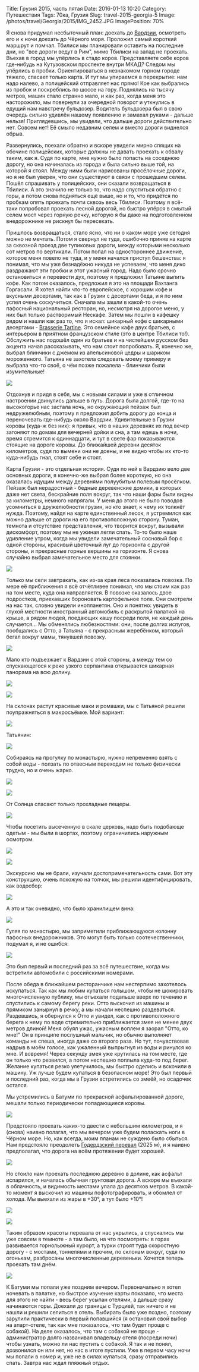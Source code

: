 Title: Грузия 2015, часть пятая
Date: 2016-01-13 10:20
Category: Путешествия
Tags: 70ка, Грузия
Slug: travel-2015-georgia-5
Image: /photos/travel/Georgia/2015/IMG_2452.JPG
ImagePosition: 70%

Я снова придумал несбыточный план: доехать до [Вардзии](https://ru.wikipedia.org/wiki/%D0%92%D0%B0%D1%80%D0%B4%D0%B7%D0%B8%D0%B0), осмотреть его и к ночи доехать до Чёрного моря. Проложил самый короткий маршрут и помчал. Тбилиси мы планировали оставить на последние дни, но "все дороги ведут в Рим", мимо Тбилиси на запад не проехать. Въехав в город мы упёрлись в стадо коров. Представляете себе коров где-нибудь на Кутузовском проспекте внутри МКАД? Следом мы упёрлись в пробки. Ориентироваться в незнакомом горном городе тяжело, спасает только карта. И тут мы упираемся в перекрытие: нам надо налево, а полицейский отправляет нас прямо! Кое как выбрались из пробок и поскреблись по шоссе на гору. Поднялись на тысячу метров, машин стало странно мало, и как раз, когда меня это насторожило, мы повернули за очередной поворот и уткнулись в едущий нам навстречу бульдозер. Водитель бульдозера был в свою очередь сильно удивлён нашему появлению и замахал руками - дальше нельзя! Приглядевшись, мы увидели, что дальше дороги действительно нет. Совсем нет! Её смыло недавним селем и вместо дороги виднелся обрыв.

Развернулись, поехали обратно и вскоре увидели мирно спящих на обочине полицейских, которые должны не давать проехать к обвалу таким, как я. Судя по карте, мне нужно было попасть на соседнюю дорогу, но она начиналась из города и была сильно выше той, на которой я стоял. Между ними были нарисованы просёлочные дороги, но я не был уверен, что они существуют в связи с прошедшим селем. Пошёл спрашивать у полицейских, они сказали возвращаться в Тбилиси. А это значило не только то, что надо спуститься обратно с горы, а потом снова подняться ещё выше, но и то, что придётся по пробкам опять проехать почти сквозь весь Тбилиси. Поэтому я всё-таки попробовал проехать лесной дорогой, но быстро упёрся в смытый селем мост через горную речку, которую я бы даже на подготовленном внедорожнике не рискнул бы пересекать.

Пришлось возвращаться, стало ясно, что ни о каком море уже сегодня можно не мечтать. Потом я свернул не туда, ошибочно приняв на карте за сквозной проезд две тупиковых дороги, между которыми несколько сот метров по вертикали. Потом попал на одностороннее движение, которое меня повело не туда, и у меня начался приступ бешенства: я понимал, что мы уже безнадёжно никуда не успеваем, что меня дико раздражают эти пробки и этот ужасный город. Надо было срочно остановиться и перевести дух, поэтому я предложил Татьяне выпить кофе. Как потом оказалось, предложил я это на площади Вахтанга Горгасали. Я хотел найти что-то европейское, с хорошим кофе и вкусными десертами, так как в Грузии с десертами беда, и я по ним успел очень соскучиться. Сначала мы зашли в какой-то очень пафосный национальный ресторан, но, несмотря на дорогое меню, у них был только растворимый Нескафе. Затем мы пошли в кафешку рядом и нашли как раз то, что я искал: шикарный кофе с шикарными десертами - [Brasserie Tartine](https://www.tripadvisor.ru/Restaurant_Review-g294195-d3418618-Reviews-Tartine-Tbilisi.html). Это семейное кафе двух братьев, с интерьером в приятном французском стиле (это в центре Тбилиси то!). Обслужить нас подошёл один из братьев и на чистейшем русском без акцента начал рассказывать, что нам стоит попробовать. Я, конечно же, выбрал блинчики с джемом из апельсиновой цедры и шариком мороженного. Татьяна не захотела следовать моему примеру и выбрала что-то своё, о чём позже пожалела - блинчики были изумительные!

![](/photos/travel/Georgia/2015/IMG_2352.JPG)

Отдохнув и придя в себя, мы с новыми силами и уже в отличном настроении двинулись дальше в путь. Дорога была долгой, где-то на высокогорье нас застала ночь, но окружающий пейзаж был недружелюбным, поэтому я предложил добить дорогу до конца и переночевать где-нибудь около Вардзии. Удивительные в Грузии коровы (куда-ж без них): я привык, что в наших деревнях их под вечер загоняют по домам для вечерней дойки и сна, а там едешь в ночи, время стремится к одиннадцати, и тут в свете фар показываются стоящие на дороге коровы. До ближайшей деревни десяток километров, судя по вымени они не доены, и не видно чтобы их кто-то куда-нибудь гнал, стоят себе и стоят.

Карта Грузии - это отдельная история. Судя по ней в Вардзию вело две основных дороги, я конечно-же выбрал более короткую, но она оказалась идущим между деревнями полуубитым полевым просёлком. Пейзаж был нерадостный - бедные деревенские домики, в которых даже нет света, бескрайние поля вокруг, так что наши фары были видны за километры, немного напрягали. У меня до этого не было поводов усомниться в дружелюбности грузин, но кто знает, к чему их толкнёт нужда. Поэтому, найдя на карте единственный лесок, я устремился как можно дальше от дороги на его противоположную сторону. Туман, темнота и отсутствие представления, что творится вокруг, вызывали
дискомфорт, поэтому мы не ужиная легли спать. То-то было наше удивление утром, когда мы увидели замечательный сосновый бор с одной стороны, красивый цветочный луг до горизонта с другой стороны, и прекрасные горные вершины на горизонте. Я снова случайно выбрал замечательное место для стоянки.

![](/photos/travel/Georgia/2015/IMG_2358.JPG)

Только мы сели завтракать, как из-за края леса показалась повозка. По мере её приближения я всё отчётливее понимал, что мы стоим как раз на том месте, куда она направляется. В повозке оказалось двое подростков, приехавших бороновать картофельное поле. Они смотрели на нас так, словно увидели инопланетян. Оно и понятно: увидеть в глухой местности иностранный автомобиль с раскрытой палаткой на крыше, а рядом людей, поедающих кашу посреди поля, не каждый день случается... Мы обменялись любезностями: они, после долгих испугов, пообщались с Отто, а Татьяна - с прекрасным жеребёнком, который бегал вокруг мамы, тянувшей повозку.

![](/photos/travel/Georgia/2015/IMG_2374.JPG)

Мало кто подъезжает к Вардзии с этой стороны, а между тем со спускающегося к реке узкого серпантина открывается шикарная панорама на всю долину.

![](/photos/travel/Georgia/2015/IMG_2411.JPG)

![](/photos/travel/Georgia/2015/IMG_2408.JPG)

На склонах растут красивые маки и ромашки, мы с Татьяной решили поупражняться в макросъёмке. Мой вариант:

![](/photos/travel/Georgia/2015/DSC_7824.JPG)

Татьянин:

![](/photos/travel/Georgia/2015/IMG_2418.JPG)

Собираясь на прогулку по монастырю, нужно непременно взять с собой воды - ползать по отвесным переходам не только физически трудно, но и очень жарко.

![](/photos/travel/Georgia/2015/IMG_2452.JPG)

![](/photos/travel/Georgia/2015/DSC_7831.JPG)

От Солнца спасают только прохладные пещеры.

![](/photos/travel/Georgia/2015/DSC_7864.JPG)

Чтобы посетить высеченную в скале церковь, надо быть подобающе одетым - мы были в шортах, поэтому ограничились наружным осмотром.

![](/photos/travel/Georgia/2015/DSC_7835.JPG)

![](/photos/travel/Georgia/2015/DSC_7855.JPG)

Экскурсию мы не брали, изучали достопримечательность сами. Вот эту конструкцию, очень похожую на толчок, мы решили идентифицировать, как водосбор:

![](/photos/travel/Georgia/2015/DSC_7834.JPG)

А это и так очевидно, что было хранилищем вина:

![](/photos/travel/Georgia/2015/DSC_7863.JPG)

Гуляя по монастырю, мы заприметили приближающуюся колонну пафосных внедорожников. Это могут быть только соотечественники, подумал я, и не ошибся:

![](/photos/travel/Georgia/2015/DSC_7865.JPG)

Это был первый и последний раз за всё путешествие, когда мы встретили автомобили с российскими номерами.

После обеда в ближайшем ресторанчике нам нестерпимо захотелось искупаться. Так как мы любим купаться голышом, чтобы не шокировать многочисленную публику, мы отъехали подальше вверх по течению и спустились к самому берегу реки. Отто выскочил из машины и прямиком занырнул в речку, а мы начали неспешно раздеваться. Раздевшись, я обернулся к Отто и увидел, как с противоположного берега к нему по воде стремительно приближается змея не менее двух метров длиной! Меня обуял ужас, ужасным воплем я заорал "Отто, ко мне!" Он в принципе послушный мальчик, но обычно выполняет команды не спеша, иногда даже со второго раза. Но тут, почувствовав надрыв в моём голосе, как ужаленный выпрыгнул из воды и ринулся ко мне. И вовремя! Через секунду змея уже крутилась на том месте, где он только что резвился, а потом неспешно поплыла куда-то под берег. Желание купаться резко улетучилось, мы быстро оделись и вскочили в машину. Уж лучше будем купаться в безопасном море! Это был первый и последний раз, когда мы в Грузии встретились со змеёй, но осадочек остался.

Мы устремились в Батуми по прекрасной асфальтированной дороге, мешали только периодически попадающиеся коровы.

![](/photos/travel/Georgia/2015/DSC_7869.JPG)

Предстояло проехать каких-то двести с небольшим километров, и я (снова) наивно полагал, что мы вечером уже будем поласкать ноги в Чёрном море. Но, как всегда, моим планам не суждено было сбыться. Нам предстояло преодолеть [Годердзский перевал](https://www.google.ru/maps/place/Goderdzi+Pass/@41.6326298,42.5102635,15z/data=!4m2!3m1!1s0x0:0x375b411e2ae4c9a3?sa=X&ved=0ahUKEwiT25S2uabKAhVi1XIKHahgDtAQ_BIIaTAN) (2025 м), и я наивно предполагал, что дорога на всём протяжении будет хорошей.

![](/photos/travel/Georgia/2015/DSC_7874.JPG)

Но стоило нам проехать последнюю деревню в долине, как асфальт испарился, и началась обычная грунтовая дорога. А вскоре мы въехали в облачность, и видимость местами упала до десятков метров. В какой-то момент я выскочил из машины пофотографировать, и обомлел от холода. Мы выехали из жары в +30°, а тут было +10°!

![](/photos/travel/Georgia/2015/IMG_2477.JPG)

![](/photos/travel/Georgia/2015/DSC_7906.JPG)

Таким образом красоты перевала от нас укрылись, а спускались мы уже совсем в темноте - а там было, на что посмотреть: в горах развивается горнолыжный курорт, а турки строят туда скоростную дорогу - с мостами, тоннелями и прочим, по склонам вокруг, судя по огонькам, разбросаны многочисленные деревеньки. Хочется теперь проехать там днём.

![](/photos/travel/Georgia/2015/DSC_7908.JPG)

К Батуми мы попали уже поздним вечером. Первоначально я хотел ночевать в палатке, но быстрое изучение карты показало, что места для этого не найти - весь берег усыпан отелями, а дальше сразу начинаются горы. Доехали до границы с Турцией, так ничего и не нашли и решили селиться в отель. Выбирать было уже поздно, поэтому зарулили практически в первый попавшийся (я остановил свой выбор на апарт-отеле, так как мне показалось, что там будет проще с собакой). На деле оказалось, что там с собакой не проще - администратор долго названивал владельцу отеля (посреди ночи) чтобы узнать, можно ли нас пустить с собакой. Я так и не понял, дозвонился он или нет, но нас в итоге пустили. Уже в первом часу ночи мы попали в номер и, уже не в силах купаться, сразу отправились спать. Завтра нас ждал пляжный отдых.
